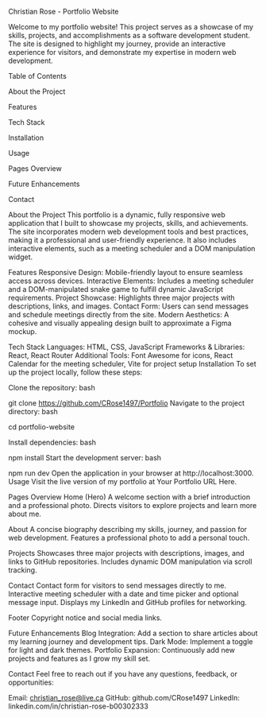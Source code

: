 Christian Rose - Portfolio Website

Welcome to my portfolio website! 
This project serves as a showcase of my skills, projects, and accomplishments as a software development student. 
The site is designed to highlight my journey, provide an interactive experience for visitors, and demonstrate my expertise in modern web development.

Table of Contents

About the Project

Features

Tech Stack

Installation

Usage

Pages Overview

Future Enhancements

Contact

About the Project
This portfolio is a dynamic, fully responsive web application that I built to showcase my projects, skills, and achievements.
The site incorporates modern web development tools and best practices, making it a professional and user-friendly experience. 
It also includes interactive elements, such as a meeting scheduler and a DOM manipulation widget.

Features
Responsive Design: Mobile-friendly layout to ensure seamless access across devices.
Interactive Elements: Includes a meeting scheduler and a DOM-manipulated snake game to fulfill dynamic JavaScript requirements.
Project Showcase: Highlights three major projects with descriptions, links, and images.
Contact Form: Users can send messages and schedule meetings directly from the site.
Modern Aesthetics: A cohesive and visually appealing design built to approximate a Figma mockup.

Tech Stack
Languages: HTML, CSS, JavaScript
Frameworks & Libraries: React, React Router
Additional Tools: Font Awesome for icons, React Calendar for the meeting scheduler, Vite for project setup
Installation
To set up the project locally, follow these steps:

Clone the repository:
bash

git clone https://github.com/CRose1497/Portfolio
Navigate to the project directory:
bash

cd portfolio-website

Install dependencies:
bash

npm install
Start the development server:
bash

npm run dev
Open the application in your browser at http://localhost:3000.
Usage
Visit the live version of my portfolio at Your Portfolio URL Here.

Pages Overview
Home (Hero)
A welcome section with a brief introduction and a professional photo.
Directs visitors to explore projects and learn more about me.

About
A concise biography describing my skills, journey, and passion for web development.
Features a professional photo to add a personal touch.

Projects
Showcases three major projects with descriptions, images, and links to GitHub repositories.
Includes dynamic DOM manipulation via scroll tracking.

Contact
Contact form for visitors to send messages directly to me.
Interactive meeting scheduler with a date and time picker and optional message input.
Displays my LinkedIn and GitHub profiles for networking.

Footer
Copyright notice and social media links.

Future Enhancements
Blog Integration: Add a section to share articles about my learning journey and development tips.
Dark Mode: Implement a toggle for light and dark themes.
Portfolio Expansion: Continuously add new projects and features as I grow my skill set.

Contact
Feel free to reach out if you have any questions, feedback, or opportunities:

Email: christian_rose@live.ca
GitHub: github.com/CRose1497
LinkedIn: linkedin.com/in/christian-rose-b00302333
